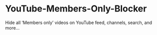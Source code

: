# YouTube-Members-Only-Blocker
Hide all ‘Members only’ videos on YouTube feed, channels, search, and more…
